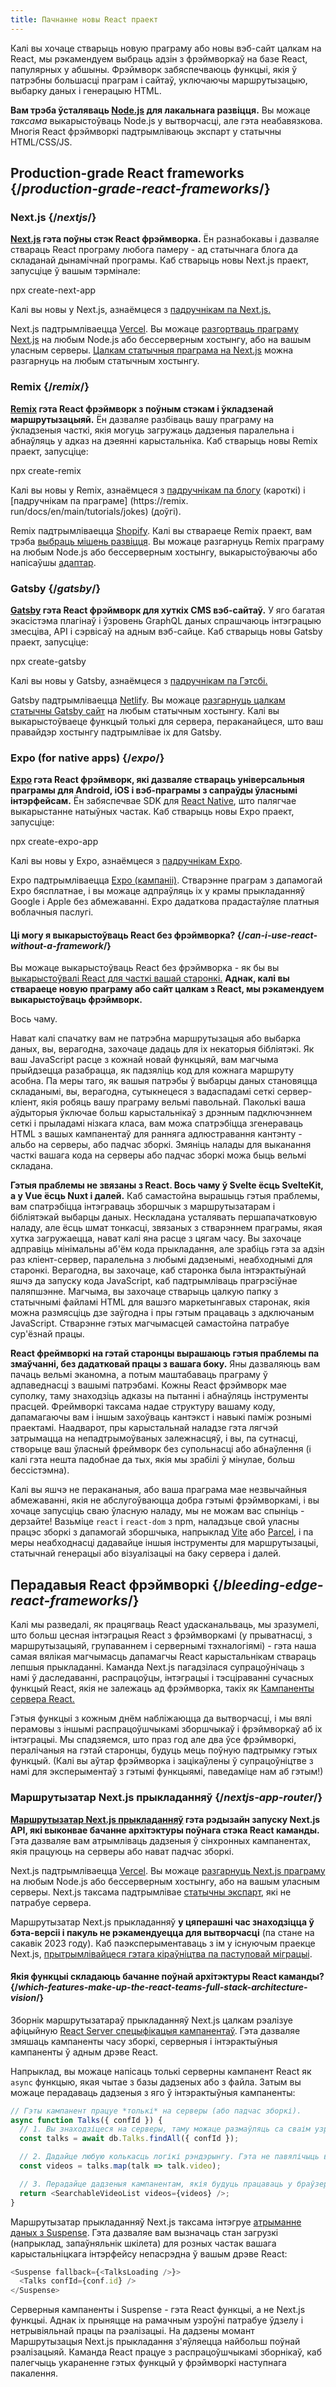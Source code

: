 ```yaml
---
title: Пачнанне новы React праект
---
```


<Intro>

Калі вы хочаце стварыць новую праграму або новы вэб-сайт цалкам на React, мы рэкамендуем выбраць адзін з фрэймворкаў на базе React, папулярных у абшыны. Фрэймворк забяспечваюць функцыі, якія ў патрэбны большасці праграм і сайтаў, уключаючы маршрутызацыю, выбарку даных і генерацыю HTML.

</Intro>

<Note>

**Вам трэба ўсталяваць [Node.js](https://nodejs.org/en/) для лакальнага развіцця.** Вы можаце *таксама* выкарыстоўваць Node.js у вытворчасці, але гэта неабавязкова. Многія React фрэймворкі падтрымліваюць экспарт у статычны HTML/CSS/JS.

[//]: <> (TODO: Many React frameworks support export to a static HTML/CSS/JS folder.?)

</Note>

[//]: <> (TODO: ???)
## Production-grade React frameworks {/*production-grade-react-frameworks*/}

### Next.js {/*nextjs*/}

**[Next.js](https://nextjs.org/) гэта поўны стэк React фрэймворка.** Ён разнабокавы і дазваляе ствараць React програму любога памеру - ад статычнага блога да складанай дынамічнай програмы. Каб стварыць новы Next.js праект, запусціце ў вашым тэрмінале:

<TerminalBlock>
npx create-next-app
</TerminalBlock>

[//]: <> (TODO: tutorial Next.js?)
Калі вы новы у Next.js, азнаёмцеся з [падручнікам па Next.js.](https://nextjs.org/learn/foundations/about-nextjs)

Next.js падтрымліваецца [Vercel](https://vercel.com/). Вы можаце [разгортваць праграму Next.js](https://nextjs.org/docs/deployment) на любым Node.js або бессерверным хостынгу, або на вашым уласным серверы. [Цалкам статычныя праграма на Next.js](https://nextjs.org/docs/advanced-features/static-html-export) можна разгарнуць на любым статычным хостынгу.

### Remix {/*remix*/}

**[Remix](https://remix.run/) гэта React фрэймворк з поўным стэкам і ўкладзенай маршрутызацыяй.** Ён дазваляе разбіваць вашу праграму на ўкладзеныя часткі, якія могуць загружаць дадзеныя паралельна і абнаўляць у адказ на дэеянні карыстальніка. Каб стварыць новы Remix праект, запусціце:

<TerminalBlock>
npx create-remix
</TerminalBlock>

Калі вы новы у Remix, азнаёмцеся з [падручнікам па блогу](https://remix.run/docs/en/main/tutorials/blog) (кароткі) і [падручнікам па праграме] (https://remix. run/docs/en/main/tutorials/jokes) (доўгі).

[//]: <> (TODO: развіцця або разгортвання?)
Remix падтрымліваецца [Shopify](https://www.shopify.com/). Калі вы ствараеце Remix праект, вам трэба [выбраць мішень развіцця](https://remix.run/docs/en/main/guides/deployment). Вы можаце разгарнуць Remix праграму на любым Node.js або бессерверным хостынгу, выкарыстоўваючы або напісаўшы [адаптар](https://remix.run/docs/en/main/other-api/adapter).

### Gatsby {/*gatsby*/}

**[Gatsby](https://www.gatsbyjs.com/) гэта React фрэймворк для хуткіх CMS вэб-сайтаў.** У яго багатая экасістэма плагінаў і ўзровень GraphQL даных спрашчаюць інтэграцыю змесціва, API і сэрвісаў на адным вэб-сайце. Каб стварыць новы Gatsby праект, запусціце:

<TerminalBlock>
npx create-gatsby
</TerminalBlock>

Калі вы новы у Gatsby, азнаёмцеся з [падручнікам па Гэтсбі.](https://www.gatsbyjs.com/docs/tutorial/)

Gatsby падтрымліваецца [Netlify](https://www.netlify.com/). Вы можаце [разгарнуць цалкам статычны Gatsby сайт](https://www.gatsbyjs.com/docs/how-to/previews-deploys-hosting) на любым статычным хостынгу. Калі вы выкарыстоўваеце функцый толькі для сервера, пераканайцеся, што ваш правайдэр хостынгу падтрымлівае іх для Gatsby.

### Expo (for native apps) {/*expo*/}

**[Expo](https://expo.dev/) гэта React фрэймворк, які дазваляе ствараць універсальныя праграмы для Android, iOS і вэб-праграмы з сапраўды ўласнымі інтэрфейсам.** Ён забяспечвае SDK для [React Native](https://reactnative.dev/), што палягчае выкарыстанне натыўных частак. Каб стварыць новы Expo праект, запусціце:

<TerminalBlock>
npx create-expo-app
</TerminalBlock>

Калі вы новы у Expo, азнаёмцеся з [падручнікам Expo](https://docs.expo.dev/tutorial/introduction/).

Expo падтрымліваецца [Expo (кампаніі)](https://expo.dev/about). Стварэнне праграм з дапамогай Expo бясплатнае, і вы можаце адпраўляць іх у крамы прыкладанняў Google і Apple без абмежаванні. Expo дадаткова прадастаўляе платныя воблачныя паслугі.

<DeepDive>

#### Ці могу я выкарыстоўваць React без фрэймворка? {/*can-i-use-react-without-a-framework*/}

Вы можаце выкарыстоўваць React без фрэймворка - як бы вы [выкарыстоўвалі React для часткі вашай старонкі.](/learn/add-react-to-an-existing-project#using-react-for-a-part-of-your-existing-page) **Аднак, калі вы ствараеце новую праграму або сайт цалкам з React, мы рэкамендуем выкарыстоўваць фрэймворк.**

Вось чаму.

[//]: <> (TODO: new feature?)
Нават калі спачатку вам не патрэбна маршрутызацыя або выбарка даных, вы, верагодна, захочаце дадаць для іх некаторыя бібліятэкі. Як ваш JavaScript расце з кожнай новай функцыяй, вам магчыма прыйдзецца разабрацца, як падзяліць код для кожнага маршруту асобна. Па меры таго, як вашыя патрэбы ў выбарцы даных становяцца складанымі, вы, верагодна, сутыкнецеся з вадаспадамі сеткі сервер-кліент, якія робяць вашу праграму вельмі павольнай. Паколькі ваша аўдыторыя ўключае больш карыстальнікаў з дрэнным падключэннем сеткі і прыладамі нізкага класа, вам можа спатрэбіцца згенераваць HTML з вашых кампанентаў для ранняга адлюстравання кантэнту - альбо на серверы, або падчас зборкі. Змяніць налады для выканання часткі вашага кода на серверы або падчас зборкі можа быць вельмі складана.

**Гэтыя праблемы не звязаны з React. Вось чаму ў Svelte ёсць SvelteKit, а у Vue ёсць Nuxt і далей.** Каб самастойна вырашыць гэтыя праблемы, вам спатрэбіцца інтэграваць зборшчык з маршрутызатарам і бібліятэкай выбарцы даных. Нескладана усталявать першапачатковую наладу, але ёсць шмат тонкасці, звязаных з стварэннем праграмы, якая хутка загружаецца, нават калі яна расце з цягам часу. Вы захочаце адправіць мінімальны аб'ём кода прыкладання, але зрабіць гэта за адзін раз кліент-сервер, паралельна з любымі дадзенымі, неабходнымі для старонкі. Верагодна, вы захочаце, каб старонка была інтэрактыўнай яшчэ да запуску кода JavaScript, каб падтрымліваць прагрэсіўнае паляпшэнне. Магчыма, вы захочаце стварыць цалкую папку з статычнымі файламі HTML для вашэго маркетынгавых старонак, якія можна размясціць дзе заўгодна і пры гэтым працаваць з адключаным JavaScript. Стварэнне гэтых магчымасцей самастойна патрабуе сур'ёзнай працы.

**React фреймворкі на гэтай старонцы вырашаюць гэтыя праблемы па змаўчанні, без дадатковай працы з вашага боку.** Яны дазваляюць вам пачаць вельмі эканомна, а потым маштабаваць праграму ў адпаведнасці з вашымі патрэбамі. Кожны React фрэймворк мае суполку, таму знаходзіць адказы на пытанні і абнаўляць інструменты прасцей. Фреймворкі таксама надае структуру вашаму коду, дапамагаючы вам і іншым захоўваць кантэкст і навыкі паміж рознымі праектамі. Наадварот, пры карыстальнай наладзе гэта лягчэй затрымацца на непадтрымоўваных залежнасцяў, і вы, па сутнасці, створыце ваш ўласный фреймворк без супольнасці або абнаўлення (і калі гэта нешта падобнае да тых, якія мы зрабілі ў мінулае, больш бессістэмна).

Калі вы яшчэ не перакананыя, або ваша праграма мае незвычайныя абмежаванні, якія не абслугоўваюцца добра гэтымі фрэймворкамі, і вы хочаце запусціць сваю ўласную наладу, мы не можам вас спыніць - дерзайте! Вазьміце `react` і `react-dom` з npm, наладзьце свой уласны працэс зборкі з дапамогай зборшчыка, напрыклад [Vite](https://vitejs.dev/) або [Parcel](https://parceljs.org/), і па меры неабходнасці дадавайце іншыя інструменты для маршрутызацыі, статычнай генерацыі або візуалізацыі на баку сервера і далей.
</DeepDive>

## Перадавыя React фрэймворкі {/*bleeding-edge-react-frameworks*/}

Калі мы разведалі, як працягваць React удасканальваць, мы зразумелі, што больш цесная інтэграцыя React з фрэймворкамі (у прыватнасці, з маршрутызацыяй, групаваннем і сервернымі тэхналогіямі) - гэта наша самая вялікая магчымасць дапамагчы React карыстальнікам ствараць лепшыя прыкладанні. Каманда Next.js пагадзілася супрацоўнічаць з намі ў даследаванні, распрацоўцы, інтэграцыі і тэсціраванні сучасных функцый React, якія не залежаць ад фрэймворка, такіх як [Кампаненты сервера React.](/blog/2023/03/22/react-labs-what-we-have-been-working-on-march-2023#react-server-components)

Гэтыя функцыі з кожным днём набліжаюцца да вытворчасці, і мы вялі перамовы з іншымі распрацоўшчыкамі зборшчыкаў і фрэймворкаў аб іх інтэграцыі. Мы спадзяемся, што праз год але два ўсе фрэймворкі, пералічаныя на гэтай старонцы, будуць мець поўную падтрымку гэтых функцый. (Калі вы аўтар фрэймворка і зацікаўлены ў супрацоўніцтве з намі для эксперыментаў з гэтымі функцыямі, паведаміце нам аб гэтым!)

### Маршрутызатар Next.js прыкладанняў {/*nextjs-app-router*/}

**[Маршрутызатар Next.js прыкладанняў](https://beta.nextjs.org/docs/getting-started) гэта рэдызайн запуску Next.js API, які выконвае бачанне архітэктуры поўнага стэка React каманды.** Гэта дазваляе вам атрымліваць дадзеныя ў сінхронных кампанентах, якія працуюць на серверы або нават падчас зборкі.

Next.js падтрымліваецца [Vercel](https://vercel.com/). Вы можаце [разгарнуць Next.js праграму](https://nextjs.org/docs/deployment) на любым Node.js або бессерверным хостынгу, або на вашым уласным серверы. Next.js таксама падтрымлівае [статычны экспарт](https://beta.nextjs.org/docs/configuring/static-export), які не патрабуе сервера.
<Pitfall>

Маршрутызатар Next.js прыкладанняў **у цяперашні час знаходзіцца ў бэта-версіі і пакуль не рэкамендуецца для вытворчасці** (па стане на сакавік 2023 году). Каб паэксперыментаваць з ім у існуючым праекце Next.js, [прытрымлівайцеся гэтага кіраўніцтва па паступовай міграцыі](https://beta.nextjs.org/docs/upgrade-guide#migrating-from-pages-to-app).
</Pitfall>

<DeepDive>

#### Якія функцыі складаюць бачанне поўнай архітэктуры React каманды? {/*which-features-make-up-the-react-teams-full-stack-architecture-vision*/}

Зборнік маршрутызатараў прыкладанняў Next.js цалкам рэалізуе афіцыйную [React Server спецыфікацыя кампанентаў](https://github.com/reactjs/rfcs/blob/main/text/0188-server-components.md). Гэта дазваляе змяшаць кампаненты часу зборкі, серверныя і інтэрактыўныя кампаненты ў адным дрэве React.

Напрыклад, вы можаце напісаць толькі серверны кампанент React як `async` функцыю, якая чытае з базы дадзеных або з файла. Затым вы можаце перадаваць дадзеныя з яго ў інтэрактыўныя кампаненты:

```js
// Гэты кампанент працуе *толькі* на серверы (або падчас зборкі).
async function Talks({ confId }) {
  // 1. Вы знаходзіцеся на серверы, таму можаце размаўляць са сваім узроўнем дадзеных. API не патрабуецца.
  const talks = await db.Talks.findAll({ confId });

  // 2. Дадайце любую колькасць логікі рэндэрынгу. Гэта не павялічыць ваш JavaScript пакет.
  const videos = talks.map(talk => talk.video);

  // 3. Перадайце дадзеныя кампанентам, якія будуць працаваць у браўзеры.
  return <SearchableVideoList videos={videos} />;
}
```
Маршрутызатар прыкладанняў Next.js таксама інтэгруе [атрыманне даных з Suspense](/blog/2022/03/29/react-v18#suspense-in-data-frameworks). Гэта дазваляе вам вызначаць стан загрузкі (напрыклад, запаўняльнік шкілета) для розных частак вашага карыстальніцкага інтэрфейсу непасрэдна ў вашым дрэве React:

```js
<Suspense fallback={<TalksLoading />}>
  <Talks confId={conf.id} />
</Suspense>
```

Серверныя кампаненты і Suspense - гэта React функцыі, а не Next.js функцыі. Аднак іх прыняцце на рамачным узроўні патрабуе ўдзелу і нетрывіяльнай працы па рэалізацыі. На дадзены момант Маршрутызацыя Next.js прыкладання з'яўляецца найбольш поўнай рэалізацыяй. Каманда React працуе з распрацоўшчыкамі зборнікаў, каб палегчыць укараненне гэтых функцый у фрэймворкі наступнага пакалення.
</DeepDive>
